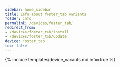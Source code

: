 ```yaml
---
sidebar: home_sidebar
title: Info about foster_tab variants
folder: info
permalink: /devices/foster_tab/
redirect_from:
- /devices/foster_tab/install
- /devices/foster_tab/update
device: foster_tab
toc: false
---
```

{% include templates/device_variants.md info=true %}
